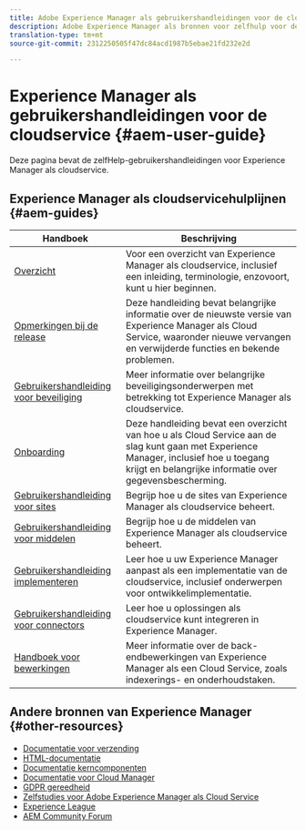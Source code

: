 ```yaml
---
title: Adobe Experience Manager als gebruikershandleidingen voor de cloudservice
description: Adobe Experience Manager als bronnen voor zelfhulp voor de cloudservice en documentatiekoppelingen
translation-type: tm+mt
source-git-commit: 2312250505f47dc84acd1987b5ebae21fd232e2d

---
```



# Experience Manager als gebruikershandleidingen voor de cloudservice {#aem-user-guide}

Deze pagina bevat de zelfHelp-gebruikershandleidingen voor Experience Manager als cloudservice.

## Experience Manager als cloudservicehulplijnen {#aem-guides}

| Handboek | Beschrijving |
|---|---|
| [Overzicht](/help/overview/home.md) | Voor een overzicht van Experience Manager als cloudservice, inclusief een inleiding, terminologie, enzovoort, kunt u hier beginnen. |
| [Opmerkingen bij de release](/help/release-notes/home.md) | Deze handleiding bevat belangrijke informatie over de nieuwste versie van Experience Manager als Cloud Service, waaronder nieuwe vervangen en verwijderde functies en bekende problemen. |
| [Gebruikershandleiding voor beveiliging](/help/security/home.md) | Meer informatie over belangrijke beveiligingsonderwerpen met betrekking tot Experience Manager als cloudservice. |
| [Onboarding](/help/onboarding/home.md) | Deze handleiding bevat een overzicht van hoe u als Cloud Service aan de slag kunt gaan met Experience Manager, inclusief hoe u toegang krijgt en belangrijke informatie over gegevensbescherming. |
| [Gebruikershandleiding voor sites](/help/sites-cloud/home.md) | Begrijp hoe u de sites van Experience Manager als cloudservice beheert. |
| [Gebruikershandleiding voor middelen](/help/assets/home.md) | Begrijp hoe u de middelen van Experience Manager als cloudservice beheert. |
| [Gebruikershandleiding implementeren](/help/implementing/home.md) | Leer hoe u uw Experience Manager aanpast als een implementatie van de cloudservice, inclusief onderwerpen voor ontwikkelimplementatie. |
| [Gebruikershandleiding voor connectors](/help/connectors/home.md) | Leer hoe u oplossingen als cloudservice kunt integreren in Experience Manager. |
| [Handboek voor bewerkingen](/help/operations/home.md) | Meer informatie over de back-endbewerkingen van Experience Manager als een Cloud Service, zoals indexerings- en onderhoudstaken. |

## Andere bronnen van Experience Manager {#other-resources}

* [Documentatie voor verzending](/help/implementing/dispatcher/overview.md)
* [HTML-documentatie](https://docs.adobe.com/content/help/en/experience-manager-htl/using/overview.html)
* [Documentatie kerncomponenten](https://docs.adobe.com/content/help/en/experience-manager-core-components/using/introduction.html)
* [Documentatie voor Cloud Manager](https://docs.adobe.com/content/help/en/experience-manager-cloud-manager/using/introduction-to-cloud-manager.html)
* [GDPR gereedheid](/help/onboarding/data-privacy-and-protection-readiness/aem-readiness.md)
* [Zelfstudies voor Adobe Experience Manager als Cloud Service](https://docs.adobe.com/content/help/en/experience-manager-learn/cloud-service/overview.html)
* [Experience League](https://guided.adobe.com/?promoid=K42KVXHD&mv=other#solutions/experience-manager)
* [AEM Community Forum](https://forums.adobe.com/community/experience-cloud/marketing-cloud/experience-manager)
